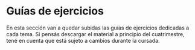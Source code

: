# Guías de ejercicios

En esta sección van a quedar subidas las guías de ejercicios dedicadas a cada tema. Si pensás descargar el material a principio del cuatrimestre, tené en cuenta que está sujeto a cambios durante la cursada.
